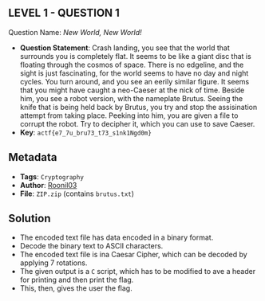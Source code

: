 ## LEVEL 1 - QUESTION 1

Question Name: _New World, New World!_

- **Question Statement**: Crash landing, you see that the world that surrounds you is completely flat. It seems to be like a giant disc that is floating through the cosmos of space. There is no edgeline, and the sight is just fascinating, for the world seems to have no day and night cycles. You turn around, and you see an eerily similar figure. It seems that you might have caught a neo-Caeser at the nick of time. Beside him, you see a robot version, with the nameplate Brutus. Seeing the knife that is being held back by Brutus, you try and stop the assisination attempt from taking place. Peeking into him, you are given a file to corrupt the robot. Try to decipher it, which you can use to save Caeser.
- **Key**: `actf{e7_7u_bru73_t73_s1nk1Ngd0m}`

## Metadata
- **Tags**: `Cryptography`
- **Author**: [Roonil03](https://github.com/Roonil03)
- **File**: `ZIP.zip` (contains `brutus.txt`)

## Solution
- The encoded text file has data encoded in a binary format.
- Decode the binary text to ASCII characters.
- The encoded text file is ina  Caesar Cipher, which can be decoded by applying 7 rotations.
- The given output is a `C` script, which has to be modified to ave a header for printing and then print the flag.
- This, then, gives the user the flag.
